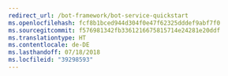 ```yaml
---
redirect_url: /bot-framework/bot-service-quickstart
ms.openlocfilehash: fcf8b1bced944d304f0e47f62325dddef9abf7f0
ms.sourcegitcommit: f576981342fb3361216675815714e24281e20ddf
ms.translationtype: HT
ms.contentlocale: de-DE
ms.lasthandoff: 07/18/2018
ms.locfileid: "39298593"
---
```

